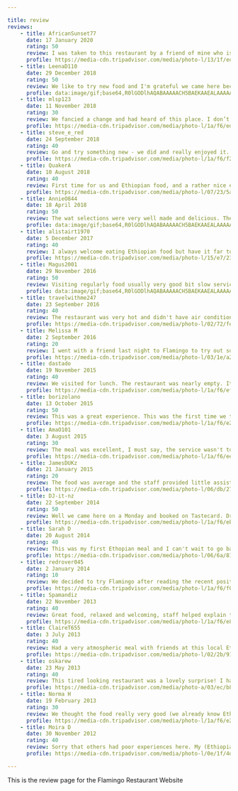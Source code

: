 ```yaml
---

title: review
reviews:
	- title: AfricanSunset77
	  date: 17 January 2020
	  rating: 50
	  review: I was taken to this restaurant by a friend of mine who is Eritrean and as I had never had Ethiopian/Eritrean food. This is a lovely little restaurant that has seating as you walk in and then downstairs there is a load more seating. As...More
	  profile: https://media-cdn.tripadvisor.com/media/photo-l/13/1f/ed/28/africansunset77.jpg
	- title: LeenaD110
	  date: 29 December 2018
	  rating: 50
	  review: We like to try new food and I'm grateful we came here because the food was absolutely amazing. We enjoyed the Tej too, delicious!
	  profile: data:image/gif;base64,R0lGODlhAQABAAAAACH5BAEKAAEALAAAAAABAAEAAAICTAEAOw==
	- title: mlsp123
	  date: 11 November 2018
	  rating: 30
	  review: We fancied a change and had heard of this place. I don’t know how authentic it is as I have nothing to compare it to, however it was full of Ethiopians having lunch, thus seems fairly authentic to me.  The man serving is was very friendly, however it took a very long time for our food to come out, and other tables of locals were being served before us even though they came in after us.  The food was interesting and tasty, although the sour bread became a little monotonous after a while. You need to eat this with every bite as you eat with your fingers (which we actually enjoyed doing).  Good value, especially local beers at £2.50. No service charge and a nice experience. However we are unlikely to return.
	  profile: https://media-cdn.tripadvisor.com/media/photo-l/1a/f6/ed/ce/default-avatar-2020-7.jpg
	- title: steve_e_red
	  date: 24 September 2018
	  rating: 40
	  review: Go and try something new - we did and really enjoyed it. Ethiopean food is delicious. We got the large Injera bread with a spicy lentil stew and a milder chickpea stew. It was superb, plus its a really nice social way of eating. The stew is just spooned onto the bread, and you all just rip pieces of the bread (which is more akin to a thin pancake) and scoop the stew. Really nice and very inexpensive. Pity the Ethiopian beer had run out as I would have liked to have tried that too - maybe next time.
	  profile: https://media-cdn.tripadvisor.com/media/photo-l/1a/f6/f2/59/default-avatar-2020-24.jpg
	- title: QuakerA
	  date: 10 August 2018
	  rating: 40
	  review: First time for us and Ethiopian food, and a rather nice experience it was too. Food extremely flavourful, plenty of it, and loved the Injera. Pity the Ethiopian beer had ran out as would have been nice to try it. Good service, and would definitely visit again. Very reasonably priced.
	  profile: https://media-cdn.tripadvisor.com/media/photo-l/07/23/5a/e7/quakera.jpg
	- title: AnnieO844
	  date: 18 April 2018
	  rating: 50
	  review: The wat selections were very well made and delicious. The restaurant itself had a nice atmosphere. It’s definitely worth a visit.
	  profile: data:image/gif;base64,R0lGODlhAQABAAAAACH5BAEKAAEALAAAAAABAAEAAAICTAEAOw==
	- title: alistairt1970
	  date: 5 December 2017
	  rating: 40
	  review: I always welcome eating Ethiopian food but have it far too rarely (but there are an increasing number of restaurants in London).  I had the Doro (chicken) Wot and Shiro (chickpeas?) served with injera (flat, slightly sour bread - almost pancake texture). All was very decent.  Service was friendly and efficient.
	  profile: https://media-cdn.tripadvisor.com/media/photo-l/15/e7/23/72/caption.jpg
	- title: Magus2001
	  date: 29 November 2016
	  rating: 50
	  review: Visiting regularly food usually very good bit slow service. Nice atmosphere. The best Ethiopian in this area probably. They could deliver home 😀
	  profile: data:image/gif;base64,R0lGODlhAQABAAAAACH5BAEKAAEALAAAAAABAAEAAAICTAEAOw==
	- title: travelwithme247
	  date: 23 September 2016
	  rating: 40
	  review: The restaurant was very hot and didn't have air condition. The waitress took some time to return to our table but when the food came it was quite good, tasty, and filling. They have gluten free options too! I wasn't expecting much because this was...More
	  profile: https://media-cdn.tripadvisor.com/media/photo-l/02/72/fe/f5/travelwithme247.jpg
	- title: Melissa M
	  date: 2 September 2016
	  rating: 20
	  review: I went with a friend last night to Flamingo to try out some new foods. We booked a table and on the telephone they confirmed they took the Time Out card- however, when we arrived we were told they had never heard of Time Out...More
	  profile: https://media-cdn.tripadvisor.com/media/photo-l/03/1e/a2/63/facebook-avatar.jpg
	- title: dastado
	  date: 19 November 2015
	  rating: 40
	  review: We visited for lunch. The restaurant was nearly empty. It is an interesting place with eclectic and african decor. A nice smell of frankincense greeted us upon entering. The smell was then complemented by the warmth of servers and patrons alike. We tasted several dishes (there is a flamingo plate for 2-3 people) and they were very good. The portions are very generous and indeed we did not manage to finish our order. This is the usual Ethiopian fare with food served over and with some spongy bread that is then used to eat with your own hands. We very much enjoyed this style of eating (our 3 yo did too) as well as the communal aspect of it (one plate in the center for all of us). We also had Ethiopian Tej (a root fermented with water and honey), good and interesting but a bit strong/aromatic a flavor to have too much of it (a bit like port in a way). Finally, we had coffee with a coffee ceremony that entailed roasting the beans and then serving the coffee in a nice wooden tray with frankincense burning. Very scenographic and interesting, and the coffee was also very good. The only negative of the visit was the timing of service, it took us a bit over two hours for the whole affair at lunch time and with just few other patrons around. It is true there were also quite a few take away orders but I would not go to Flamingo for speed of service, other than that it is a nice and pleasant experience and a great meal, I would reccommend it and 'll certainly go back in other occasions when we have plenty of time to spare.
	  profile: https://media-cdn.tripadvisor.com/media/photo-l/1a/f6/ef/73/default-avatar-2020-13.jpg
	- title: borizolano
	  date: 13 October 2015
	  rating: 50
	  review: This was a great experience. This was the first time we try Ethiopian food and for sure we are going to repeat vey soon! We order #21 and one of the aisha lambs. St George and Castle beers were also really good.
	  profile: https://media-cdn.tripadvisor.com/media/photo-l/1a/f6/e2/a7/default-avatar-2020-44.jpg
	- title: AmaO101
	  date: 3 August 2015
	  rating: 30
	  review: The meal was excellent, I must say, the service wasn't too bad and the food didn't take too long. On ringing to book with the taste card the first 2 people that picked up didn't understand English so i wasn't too sure if the booking was confirmed. Once the bill came and we presented the Taste card it was not accepted as she said the meal portions would have been different if I mentioned it first. It all seemed very confusing as they took the booking knowing it was a Taste card booking but miscommunication caused a bit of a bit of a downer. Mention taste card before ordering.
	  profile: https://media-cdn.tripadvisor.com/media/photo-l/1a/f6/ee/10/default-avatar-2020-8.jpg
	- title: JamesDUKz
	  date: 21 January 2015
	  rating: 20
	  review: The food was average and the staff provided little assistance with choosing dishes.  A friend brought their taste card along - they had followed all the rules, ringing through to book a table and mentioning that they were going to be using a taste card.  When it came to paying the bill, the staff member complained that he had forgotten we had a taste card and had given us full sized portions. He wanted us to pay full price, but finally begrudgingly accepted the taste card.  So expect smaller portions if you come in on a taste card (surely this is not consistent with taste card rules?).
	  profile: https://media-cdn.tripadvisor.com/media/photo-l/06/db/27/ec/alisdairnz.jpg
	- title: DJ-it-nz
	  date: 22 September 2014
	  rating: 50
	  review: Well we came here on a Monday and booked on Tastecard. Drinks are very cheap, £3 for wine and beer is £2.50. Had 2 lovely starters and the main was good and very neatly presented. This was our first time at an Ethiopian restaurant.
	  profile: https://media-cdn.tripadvisor.com/media/photo-l/1a/f6/eb/e3/default-avatar-2020-59.jpg
	- title: Sarah D
	  date: 20 August 2014
	  rating: 40
	  review: This was my first Ethopian meal and I can't wait to go back for more. Everything was delicious with an amazing blend of flavours - even the bread. Service isn't fast but it isn't that slow either. We were dry happy with our meal, which was decent value.
	  profile: https://media-cdn.tripadvisor.com/media/photo-l/06/6a/81/6c/sarah-d.jpg
	- title: redrover045
	  date: 2 January 2014
	  rating: 10
	  review: We decided to try Flamingo after reading the recent positive reviews on here, and were extremely disappointed. We would not eat here again. The food was mediocre at best, and the service was terrible and incredibly slow.  We had made a reservation and so were seated immediately (although they did make several people they had just sat at the table get up and move, which was awkward). They left the menus and only returned to take our orders after about 15 minutes. The waitress spoke absolutely no English - not even enough to take our orders, and certainly not enough to answer questions about the food. Even pointing to the items on the menu was hardly enough, and we all ordered the same thing (the sharing platter)!  About 15 minutes later, the waitress came back and relayed that they were out of the appetiser we had ordered, so we ordered a different one. About 10 minutes after that, a different waitress came back and again explained that they were out of the appetiser we had ordered. The first waitress apparently had not understood our second order.  By this point it had been over half an hour, and they still had not brought our drinks or any food. A few minutes later the drinks arrived. One was served in a cracked glass.  After another 30 minutes (so more than 1 hour after we were seated) we still had not been brought any food and no server had stopped by the table to update us. I flagged down a waitress and asked when we might expect to be served. Within 5 minutes of that the food finally arrived.  The food was certainly not as good as other Ethiopian restaurants we have been to. The tej was sour, the injera was dry and the other flavours uninspiring. The largest dish in the £32 sharing platter was a salad of iceberg lettuce and tomatoes. The meat dishes contained very little meat (e.g. a single chicken wing covered in sauce) and were difficult to share between two people. A lot of the dishes that should have been hot were served cold. Perhaps they sat out a long time before being brought to our table.  We will not be going back to this place.
	  profile: https://media-cdn.tripadvisor.com/media/photo-l/1a/f6/f0/48/default-avatar-2020-15.jpg
	- title: Spamandiz
	  date: 22 November 2013
	  rating: 40
	  review: Great food, relaxed and welcoming, staff helped explain the menu - will definitely return. The home brewed Tej well worth a try..
	  profile: https://media-cdn.tripadvisor.com/media/photo-l/1a/f6/e8/5b/default-avatar-2020-61.jpg
	- title: ClaireT655
	  date: 3 July 2013
	  rating: 40
	  review: Had a very atmospheric meal with friends at this local Ethiopian restaurant . Great food, as good as had in Ethiopia, the Injera was great! Coffee ceremony wonderful, as was the result. Def will go back
	  profile: https://media-cdn.tripadvisor.com/media/photo-l/02/2b/91/41/claire-t.jpg
	- title: oskarew
	  date: 23 May 2013
	  rating: 40
	  review: This tired looking restaurant was a lovely surprise! I had never tried injera - the unleavened, fermented bread of Ethiopia and it did not look appetising at all when it arrived. However, I am glad I persisted and had the Doro Ingudai which was a taste sensation - yum ~ scooping it up with bits of the injera was fun and finger licking good!!
	  profile: https://media-cdn.tripadvisor.com/media/photo-a/03/ec/b8/c9/jennie-w.jpg
	- title: Norma H
	  date: 19 February 2013
	  rating: 30
	  review: We thought the food really very good (we already know Ethiopian food) and would go back often - but the pricing is wrong. The £32 price tag for the Flamingo Special is outrageous as it is not plentiful (although, as I say, it was very good and fresh). It was barely enough for two of us. And £9 for the small piece of chicken (I think wing) in the dish my husband chose was also over-priced. I think the prices may be skewed to the Groupon, Discount Voucher customer, i.e. if you get the meal for the 50% or even 30% discount you'd feel happier with the bill. This is sad because the normal paying customer probably won't go back.
	  profile: https://media-cdn.tripadvisor.com/media/photo-l/1a/f6/e2/11/default-avatar-2020-41.jpg
	- title: Moira D
	  date: 30 November 2012
	  rating: 40
	  review: Sorry that others had poor experiences here. My (Ethiopian) friends and I (non-Ethiopian) had lovely injera and two meat dishes. Sure, the service is a bit relaxed but they are very family friendly and the children were most welcome. The tea is delicious! They also...More
	  profile: https://media-cdn.tripadvisor.com/media/photo-l/0e/1f/4d/20/bernadette54.jpg

---
```

This is the review page for the Flamingo Restaurant Website